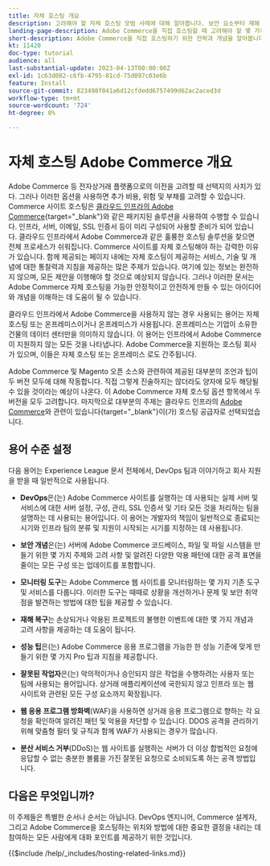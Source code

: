 ```yaml
---
title: 자체 호스팅 개요
description: 고려해야 할 자체 호스팅 모범 사례에 대해 알아봅니다. 보안 요소부터 재해 복구까지 다양한 주제를 다룹니다. 이러한 주제는 자체 버전의 Adobe Commerce을 호스팅하기로 한 회사를 지원하기 위해 마련되었습니다. 제시된 항목은 모두 포괄적이지는 않지만, 안전하고 안정적이며 탄력적인 웹 사이트를 홍보하기 위해 좋은 범위의 개념을 제공해야 합니다.
landing-page-description: Adobe Commerce을 직접 호스팅할 때 고려해야 할 몇 가지 개념과 사항에 대해 알아봅니다.
short-description: Adobe Commerce을 직접 호스팅하기 위한 전략과 개념을 알아봅니다.
kt: 11420
doc-type: tutorial
audience: all
last-substantial-update: 2023-04-13T00:00:00Z
exl-id: 1c63d082-c6fb-4795-81cd-75d097c03e6b
feature: Install
source-git-commit: 823498f041a6d12cfdedd6757499d62ac2aced3d
workflow-type: tm+mt
source-wordcount: '724'
ht-degree: 0%

---
```


# 자체 호스팅 Adobe Commerce 개요

Adobe Commerce 등 전자상거래 플랫폼으로의 이전을 고려할 때 선택지의 사치가 있다. 그러나 이러한 옵션을 사용하면 추가 비용, 위험 및 부채를 고려할 수 있습니다. Commerce 사이트 호스팅은 [클라우드 인프라의 Adobe Commerce](https://experienceleague.adobe.com/docs/commerce-learn/tutorials/getting-started/cloud/1-overview.html){target="_blank"}와 같은 패키지된 솔루션을 사용하여 수행할 수 있습니다. 인프라, 서버, 이메일, SSL 인증서 등이 미리 구성되어 사용할 준비가 되어 있습니다. 클라우드 인프라에서 Adobe Commerce과 같은 훌륭한 호스팅 솔루션을 찾으면 전체 프로세스가 쉬워집니다. Commerce 사이트를 자체 호스팅해야 하는 강력한 이유가 있습니다. 함께 제공되는 페이지 내에는 자체 호스팅이 제공하는 서비스, 기술 및 개념에 대한 통찰력과 지침을 제공하는 많은 주제가 있습니다. 여기에 있는 정보는 완전하지 않으며, 모든 제안을 이행해야 할 것으로 예상되지 않습니다. 그러나 이러한 문서는 Adobe Commerce 자체 호스팅을 가능한 안정적이고 안전하게 만들 수 있는 아이디어와 개념을 이해하는 데 도움이 될 수 있습니다.

클라우드 인프라에서 Adobe Commerce을 사용하지 않는 경우 사용되는 용어는 자체 호스팅 또는 온프레미스이거나 온프레미스가 사용됩니다. 온프레미스는 기업이 소유한 건물의 데이터 센터만을 의미하지 않습니다. 이 용어는 인프라에서 Adobe Commerce이 지원하지 않는 모든 것을 나타냅니다. Adobe Commerce을 지원하는 호스팅 회사가 있으며, 이들은 자체 호스팅 또는 온프레미스 로도 간주됩니다.

Adobe Commerce 및 Magento 오픈 소스와 관련하여 제공된 대부분의 조언과 팁이 두 버전 모두에 대해 작동합니다. 직접 그렇게 진술하지는 않더라도 양자에 모두 해당될 수 있을 것이라는 예상이 나온다. 이 Adobe Commerce 자체 호스팅 옵션 항목에서 두 버전을 모두 고려합니다. 마지막으로 대부분의 주제는 클라우드 인프라의 [Adobe Commerce](https://experienceleague.adobe.com/docs/commerce-learn/tutorials/getting-started/cloud/1-overview.html)와 관련이 있습니다{target="_blank"}이(가) 호스팅 공급자로 선택되었습니다.

## 용어 수준 설정

다음 용어는 Experience League 문서 전체에서, DevOps 팀과 이야기하고 회사 지원을 받을 때 일반적으로 사용됩니다.

* **DevOps**&#x200B;은(는) Adobe Commerce 사이트를 실행하는 데 사용되는 실제 서버 및 서비스에 대한 서버 설정, 구성, 관리, SSL 인증서 및 기타 모든 것을 처리하는 팀을 설명하는 데 사용되는 용어입니다. 이 용어는 개발자의 책임이 일반적으로 종료되는 시기와 인프라 팀의 분류 및 지원이 시작되는 시기를 지정하는 데 사용됩니다.

* **보안 개념**&#x200B;은(는) 서버에 Adobe Commerce 코드베이스, 파일 및 파일 시스템을 만들기 위한 몇 가지 주제와 고려 사항 및 알려진 다양한 악용 패턴에 대한 공격 표면을 줄이는 모든 구성 또는 업데이트를 포함합니다.

* **모니터링 도구**&#x200B;는 Adobe Commerce 웹 사이트를 모니터링하는 몇 가지 기존 도구 및 서비스를 다룹니다. 이러한 도구는 때때로 상황을 개선하거나 문제 및 보안 취약점을 발견하는 방법에 대한 팁을 제공할 수 있습니다.

* **재해 복구**&#x200B;는 손상되거나 악용된 프로젝트의 불행한 이벤트에 대한 몇 가지 개념과 고려 사항을 제공하는 데 도움이 됩니다.

* **성능 팁**&#x200B;은(는) Adobe Commerce 응용 프로그램을 가능한 한 성능 기준에 맞게 만들기 위한 몇 가지 Pro 팁과 지침을 제공합니다.

* **잘못된 작업자**&#x200B;은(는) 악의적이거나 승인되지 않은 작업을 수행하려는 사용자 또는 팀에 사용되는 용어입니다. 상거래 애플리케이션에 국한되지 않고 인프라 또는 웹 사이트와 관련된 모든 구성 요소까지 확장됩니다.

* **웹 응용 프로그램 방화벽**(WAF)을 사용하면 상거래 응용 프로그램으로 향하는 각 요청을 확인하여 알려진 패턴 및 악용을 차단할 수 있습니다. DDOS 공격을 관리하기 위해 맞춤형 필터 및 규칙과 함께 WAF가 사용되는 경우가 많습니다.

* **분산 서비스 거부**(DDoS)는 웹 사이트를 실행하는 서버가 더 이상 합법적인 요청에 응답할 수 없는 충분한 볼륨을 가진 잘못된 요청으로 소비되도록 하는 공격 방법입니다.

## 다음은 무엇입니까?

이 주제들은 특별한 순서나 순서는 아닙니다. DevOps 엔지니어, Commerce 설계자, 그리고 Adobe Commerce을 호스팅하는 위치와 방법에 대한 중요한 결정을 내리는 데 참여하는 모든 사람에게 대화 포인트를 제공하기 위한 것입니다.

{{$include /help/_includes/hosting-related-links.md}}
